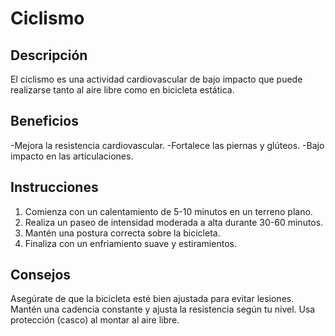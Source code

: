 # Ciclismo

## Descripción
El ciclismo es una actividad cardiovascular de bajo impacto que puede realizarse tanto al aire libre como en bicicleta estática.

## Beneficios
-Mejora la resistencia cardiovascular.
-Fortalece las piernas y glúteos.
-Bajo impacto en las articulaciones.

## Instrucciones
1. Comienza con un calentamiento de 5-10 minutos en un terreno plano.
2. Realiza un paseo de intensidad moderada a alta durante 30-60 minutos.
3. Mantén una postura correcta sobre la bicicleta.
4. Finaliza con un enfriamiento suave y estiramientos.

## Consejos
Asegúrate de que la bicicleta esté bien ajustada para evitar lesiones.
Mantén una cadencia constante y ajusta la resistencia según tu nivel.
Usa protección (casco) al montar al aire libre.